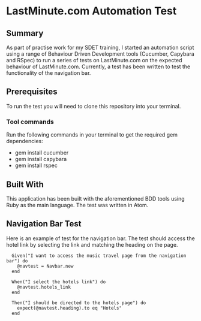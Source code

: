 # LastMinute.com Automation Test

## Summary
As part of practise work for my SDET training, I started an automation script using a range of Behaviour Driven Development tools (Cucumber, Capybara and RSpec) to run a series of tests on LastMinute.com on the expected behaviour of LastMinute.com. Currently, a test has been written to test the functionality of the navigation bar.

## Prerequisites
To run the test you will need to clone this repository into your terminal.

### Tool commands
Run the following commands in your terminal to get the required gem dependencies:
* gem install cucumber
* gem install capybara
* gem install rspec

## Built With
This application has been built with the aforementioned BDD tools using Ruby as the main language. The test was written in Atom.

## Navigation Bar Test
Here is an example of test for the navigation bar. The test should access the hotel link by selecting the link and matching the heading on the page.
```
  Given("I want to access the music travel page from the navigation bar") do
    @navtest = Navbar.new
  end

  When("I select the hotels link") do
    @navtest.hotels_link
  end

  Then("I should be directed to the hotels page") do
    expect(@navtest.heading).to eq "Hotels"
  end
```
